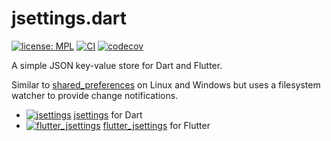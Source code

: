 # jsettings.dart

[![license: MPL](https://img.shields.io/badge/license-MPL-magenta.svg)](https://opensource.org/licenses/MPL-2.0)
[![CI](https://github.com/ubuntu-flutter-community/jsettings.dart/actions/workflows/ci.yaml/badge.svg)](https://github.com/ubuntu-flutter-community/jsettings.dart/actions/workflows/ci.yaml)
[![codecov](https://codecov.io/gh/ubuntu-flutter-community/jsettings.dart/branch/main/graph/badge.svg?token=mbiIcV10qb)](https://codecov.io/gh/ubuntu-flutter-community/jsettings.dart)

A simple JSON key-value store for Dart and Flutter.

Similar to [shared_preferences](https://pub.dev/packages/shared_preferences) on
Linux and Windows but uses a filesystem watcher to provide change notifications.

- [![jsettings](https://img.shields.io/pub/v/jsettings.svg)](https://pub.dev/packages/jsettings) [jsettings](https://pub.dev/packages/jsettings) for Dart
- [![flutter_jsettings](https://img.shields.io/pub/v/flutter_jsettings.svg)](https://pub.dev/packages/flutter_jsettings) [flutter_jsettings](https://pub.dev/packages/flutter_jsettings) for Flutter

